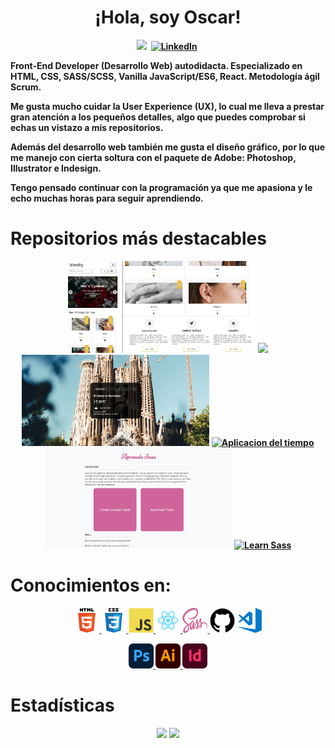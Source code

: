 <p>
  <h1 align="center"><b>¡Hola, soy Oscar!</h1>
</p>
<p align="center">
<a href="https://julia-undeutsch.netlify.app/"><img src="https://img.shields.io/badge/-PORTFOLIO-%23ff69b4&?style=for-the-badge&?color=ff69b4 alt="Portfolio Web" /></a>&nbsp;
<a href="https://www.linkedin.com/in/rabadanoscar/"><img src="https://img.shields.io/badge/linkedin-%230077B5.svg?&style=for-the-badge&logo=linkedin&logoColor=white" alt="LinkedIn" /></a>&nbsp;

</p>
  

<p>Front-End Developer (Desarrollo Web) autodidacta. Especializado en HTML, CSS, SASS/SCSS, Vanilla JavaScript/ES6, React. Metodología ágil Scrum.</p> <p>Me gusta mucho cuidar la User Experience (UX), lo cual me lleva a prestar gran atención a los pequeños detalles, algo que puedes comprobar si echas un vistazo a mis repositorios.</p> Además del desarrollo web también me gusta el diseño gráfico, por lo que me manejo con cierta soltura con el paquete de Adobe: Photoshop, Illustrator e Indesign.</p><p> Tengo pensado continuar con la programación ya que me apasiona y le echo muchas horas para seguir aprendiendo.</p>
 

# Repositorios más destacables


<p align="center">
  
  <a href="https://github.com/Oscarandio/Luxury-fashion-accesories-store">
  <img alt="Online Luxury Store" title="Online Luxury Store" width="300" src="https://raw.githubusercontent.com/Oscarandio/Luxury-fashion-accesories-store/main/images/main.jpg" /></a>
  <a href="https://github.com/Oscarandio/Luxury-fashion-accesories-store">
  <img height="148" align="" src="https://github-readme-stats.vercel.app/api/pin/?username=Oscarandio&repo=Luxury-fashion-accesories-store&theme=tokyonight" />
</a>
  <a href="https://github.com/Oscarandio/Aplicacion-del-tiempo"><img width="300" src="https://raw.githubusercontent.com/Oscarandio/Aplicacion-del-tiempo/main/public/weather-app-barcelona.jpg" /></a>
  <a href="https://github.com/Oscarandio/Aplicacion-del-tiempo">
  <img height="148" align="" alt="Aplicacion del tiempo" title="Aplicacion del tiempo" src="https://github-readme-stats.vercel.app/api/pin/?username=Oscarandio&repo=Aplicacion-del-tiempo&theme=tokyonight" />
</a>
  <a href="https://github.com/Oscarandio/Learn-sass">
  <img width="300" src="https://raw.githubusercontent.com/Oscarandio/Learn-sass/main/public/thumbnail.jpg" /></a>
  <a href="https://github.com/Oscarandio/Learn-sass">
  <img alt="Learn Sass" title="Learn Sass" height="148" align="" src="https://github-readme-stats.vercel.app/api/pin/?username=Oscarandio&repo=Learn-sass&theme=tokyonight" />
</a>
  
</p>
  
# Conocimientos en:

  
  <p align="center">
<a href="https://www.w3.org/html/" target="_blank"> <img src="https://raw.githubusercontent.com/Oscarandio/Oscarandio/83a7ae8e8b32eaeb362903b3d29da40502354c58/images/html5-original-wordmark.svg" alt="Html5" width="40" height="40"/> </a>
<a href="https://www.w3schools.com/css/" target="_blank"> <img src="https://raw.githubusercontent.com/Oscarandio/Oscarandio/83a7ae8e8b32eaeb362903b3d29da40502354c58/images/css3-original-wordmark.svg" alt="Css3" width="40" height="40"/> </a>
<a href="https://developer.mozilla.org/es-ES/docs/Web/JavaScript" target="_blank"> <img src="https://raw.githubusercontent.com/Oscarandio/Oscarandio/83a7ae8e8b32eaeb362903b3d29da40502354c58/images/javascript-original.svg" alt="Javascript" width="40" height="40"/> </a>
<a href="https://reactjs.org/" target="_blank"> <img src="https://raw.githubusercontent.com/Oscarandio/Oscarandio/main/images/react.png" alt="React" width="40" height="40"/> </a>
  <a href="https://sass-lang.com//" target="_blank"> <img src="https://raw.githubusercontent.com/Oscarandio/Oscarandio/main/images/sass.png" alt="Sass" width="40" height="40"/> </a>
 <a href="https://github.com/Oscarandio" target="_blank"><img alt="GitHub" width="40px" src="https://raw.githubusercontent.com/Oscarandio/Oscarandio/main/images/github_.png" /></a>
<a href="https://code.visualstudio.com/" target="_blank"><img alt="Visual Studio Code" width="40px" src="https://raw.githubusercontent.com/Oscarandio/Oscarandio/main/images/visual-studio-code.png" /></a>
  
   </p>
<p align="center">
  <a href="https://www.adobe.com/es" target="_blank"> <img src="https://raw.githubusercontent.com/Oscarandio/Oscarandio/5589bf2e69799ec6bfb770cb17a35e0d27e3d2cd/images/Adobe_Photoshop_CC_icon.svg" alt="Photoshop" width="40" height="40"/> </a>
<a href="https://www.adobe.com/es" target="_blank"> <img src="https://raw.githubusercontent.com/Oscarandio/Oscarandio/5589bf2e69799ec6bfb770cb17a35e0d27e3d2cd/images/Adobe_Illustrator_CC_icon.svg" alt="Illustrator" width="40" height="40"/> </a>
<a href="https://www.adobe.com/es" target="_blank"> <img src="https://raw.githubusercontent.com/Oscarandio/Oscarandio/5589bf2e69799ec6bfb770cb17a35e0d27e3d2cd/images/Adobe_InDesign_CC_icon.svg" alt="Indesign" width="40" height="40"/> </a>
 </p>

# Estadísticas

<p align="center">
  <img src="https://github-readme-stats.vercel.app/api/top-langs/?username=Oscarandio&layout=compact&theme=radical" width="400" />
<img src="https://github-readme-stats.vercel.app/api?username=Oscarandio&theme=radical&show_icons=true" width="400"/>

</p>
